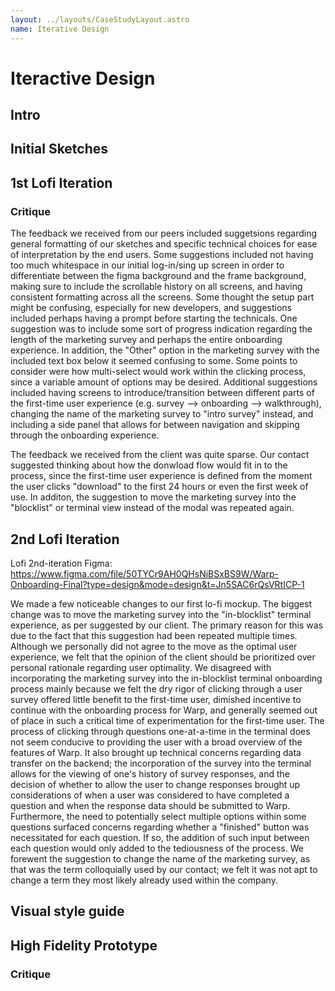 ```yaml
---
layout: ../layouts/CaseStudyLayout.astro
name: Iterative Design
---
```


# Iteractive Design

## Intro

## Initial Sketches

## 1st Lofi Iteration

### Critique
The feedback we received from our peers included suggetsions regarding general formatting of our sketches and specific technical choices for ease of interpretation by the end users. Some suggestions included not having too much whitespace in our initial log-in/sing up screen in order to differentiate between the figma background and the frame background, making sure to include the scrollable history on all screens, and having consistent formatting across all the screens. Some thought the setup part might be confusing, especially for new developers, and suggestions included perhaps having a prompt before starting the technicals. One suggestion was to include some sort of progress indication regarding the length of the marketing survey and perhaps the entire onboarding experience. In addition, the "Other" option in the marketing survey with the included text box below it seemed confusing to some. Some points to consider were how multi-select would work within the clicking process, since a variable amount of options may be desired. Additional suggestions included having screens to introduce/transition between different parts of the first-time user experience (e.g. survey --> onboarding --> walkthrough), changing the name of the marketing survey to "intro survey" instead, and including a side panel that allows for between navigation and skipping through the onboarding experience.

The feedback we received from the client was quite sparse. Our contact suggested thinking about how the donwload flow would fit in to the process, since the first-time user experience is defined from the moment the user clicks "download" to the first 24 hours or even the first week of use. In additon, the suggestion to move the marketing survey into the "blocklist" or terminal view instead of the modal was repeated again.

## 2nd Lofi Iteration
Lofi 2nd-iteration Figma: https://www.figma.com/file/50TYCr9AH0QHsNiBSxBS9W/Warp-Onboarding-Final?type=design&mode=design&t=Jn5SAC6rQsVRtICP-1

We made a few noticeable changes to our first lo-fi mockup. The biggest change was to move the marketing survey into the "in-blocklist" terminal experience, as per suggested by our client. The primary reason for this was due to the fact that this suggestion had been repeated multiple times. Although we personally did not agree to the move as the optimal user experience, we felt that the opinion of the client should be prioritized over personal rationale regarding user optimality. We disagreed with incorporating the marketing survey into the in-blocklist terminal onboarding process mainly because we felt the dry rigor of clicking through a user survey offered little benefit to the first-time user, dimished incentive to continue with the onboarding process for Warp, and generally seemed out of place in such a critical time of experimentation for the first-time user. The process of clicking through questions one-at-a-time in the terminal does not seem conducive to providing the user with a broad overview of the features of Warp. It also brought up technical concerns regarding data transfer on the backend; the incorporation of the survey into the terminal allows for the viewing of one's history of survey responses, and the decision of whether to allow the user to change responses brought up considerations of when a user was considered to have completed a question and when the response data should be submitted to Warp. Furthermore, the need to potentially select multiple options within some questions surfaced concerns regarding whether a "finished" button was necessitated for each question. If so, the addition of such input between each question would only added to the tediousness of the process. We forewent the suggestion to change the name of the marketing survey, as that was the term colloquially used by our contact; we felt it was not apt to change a term they most likely already used within the company.

## Visual style guide

## High Fidelity Prototype

### Critique
